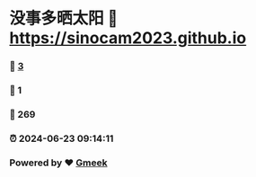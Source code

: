 # 没事多晒太阳 :link: https://sinocam2023.github.io 
### :page_facing_up: [3](https://sinocam2023.github.io/tag.html) 
### :speech_balloon: 1 
### :hibiscus: 269 
### :alarm_clock: 2024-06-23 09:14:11 
### Powered by :heart: [Gmeek](https://github.com/Meekdai/Gmeek)
